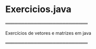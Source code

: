 # Exercicios.java
══════════════════════════

Exercícios de vetores e matrizes em java 

══════════════════════════


                        
